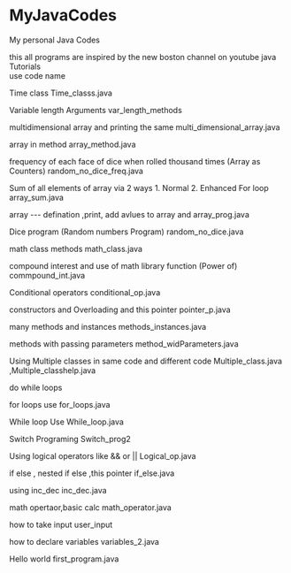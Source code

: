 # MyJavaCodes

My personal Java Codes


this all programs are inspired by the new boston channel on youtube java Tutorials	
use	code name
	
	
	
	
	
	
	
	
	
	
	
	
Time class	Time_classs.java

Variable length Arguments	var_length_methods

multidimensional array and printing the same	multi_dimensional_array.java

array in method	array_method.java

frequency of each face of dice when rolled thousand times (Array as Counters)	random_no_dice_freq.java

Sum of all elements of array via 2 ways 1. Normal 2. Enhanced For loop	array_sum.java

array --- defination ,print, add avlues to array and 	array_prog.java

Dice program (Random numbers Program)	random_no_dice.java

math class methods	math_class.java

compound interest and use of math library function (Power of)	commpound_int.java

Conditional operators	conditional_op.java

constructors and Overloading and this pointer	pointer_p.java

many methods and instances	methods_instances.java

methods with passing parameters	method_widParameters.java

Using Multiple classes in same code and different code	Multiple_class.java ,Multiple_classhelp.java

do while loops	

for loops use	for_loops.java

While loop Use	While_loop.java

Switch Programing	Switch_prog2

Using logical operators like && or ||	Logical_op.java

if else , nested if else ,this pointer	if_else.java

using inc_dec	inc_dec.java

math opertaor,basic calc	math_operator.java

how to take input	user_input

how to declare variables	variables_2.java

Hello world	first_program.java

